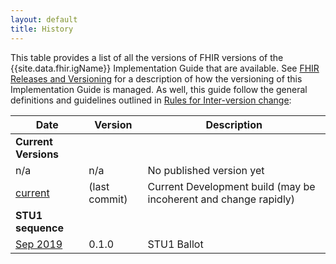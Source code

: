 ```yaml
---
layout: default
title: History
---
```


This table provides a list of all the versions of FHIR versions of the {{site.data.fhir.igName}} Implementation Guide that are available. See [FHIR Releases and Versioning](http://build.fhir.org/versions.html#versions) for a description of how the versioning of this Implementation Guide is managed.  As well, this guide follow the general definitions and guidelines outlined in [Rules for Inter-version change](http://build.fhir.org/versions.html#change):

|Date|Version|Description|
|---|---|---|
|**Current Versions**|
|n/a|n/a|No published version yet|
|[current](http://build.fhir.org/ig/HL7/cqf-recommendations)|(last commit)|Current Development build (may be incoherent and change rapidly)|
|**STU1 sequence**|
|[Sep 2019](2019Sep/index.html)|0.1.0|STU1 Ballot|
